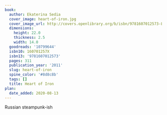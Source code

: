```yaml
---
book:
  author: Ekaterina Sedia
  cover_image: heart-of-iron.jpg
  cover_image_url: http://covers.openlibrary.org/b/isbn/9781607012573-L.jpg
  dimensions:
    height: 22.0
    thickness: 2.5
    width: 14.0
  goodreads: '10799644'
  isbn10: 160701257X
  isbn13: '9781607012573'
  pages: 311
  publication_year: '2011'
  slug: heart-of-iron
  spine_color: '#8d8c8b'
  tags: []
  title: Heart of Iron
plan:
  date_added: 2020-08-13
---
```


Russian steampunk-ish
